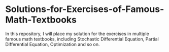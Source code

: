# Solutions-for-Exercises-of-Famous-Math-Textbooks
In this repository, I will place my solution for the exercises in multiple famous math textbooks, including Stochastic Differential Equation, Partial Differential Equation, Optimization and so on.
